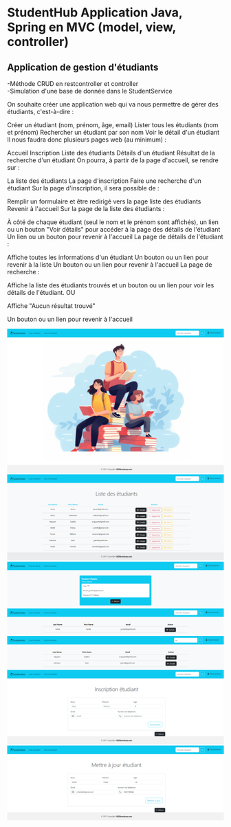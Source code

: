 # StudentHub Application Java, Spring en MVC (model, view, controller)

## Application de gestion d'étudiants 

-Méthode CRUD en restcontroller et controller  
-Simulation d'une base de donnée dans le StudentService 

On souhaite créer une application web qui va nous permettre de gérer des étudiants, c'est-à-dire :

Créer un étudiant (nom, prénom, âge, email)
Lister tous les étudiants (nom et prénom)
Rechercher un étudiant par son nom
Voir le détail d'un étudiant
Il nous faudra donc plusieurs pages web (au minimum) :

Accueil
Inscription
Liste des étudiants
Détails d'un étudiant
Résultat de la recherche d'un étudiant
On pourra, à partir de la page d'accueil, se rendre sur :

La liste des étudiants
La page d'inscription
Faire une recherche d'un étudiant
Sur la page d'inscription, il sera possible de :

Remplir un formulaire et être redirigé vers la page liste des étudiants
Revenir à l'accueil
Sur la page de la liste des étudiants :

À côté de chaque étudiant (seul le nom et le prénom sont affichés), un lien ou un bouton "Voir détails" pour accéder à la page des détails de l'étudiant
Un lien ou un bouton pour revenir à l'accueil
La page de détails de l'étudiant :

Affiche toutes les informations d'un étudiant
Un bouton ou un lien pour revenir à la liste
Un bouton ou un lien pour revenir à l'accueil
La page de recherche :

Affiche la liste des étudiants trouvés et un bouton ou un lien pour voir les détails de l'étudiant.
OU

Affiche "Aucun résultat trouvé"

Un bouton ou un lien pour revenir à l'accueil


![Screenshot1](screenshots/localhost_8080.png)
![Screenshot2](screenshots/localhost_8080_students-1.png)
![Screenshot3](screenshots/localhost_8080_detail_7f3a9ca9-fa6d-4eb7-a1b4-7b2ec8f70c99%20(1).png)
![Screenshot4](screenshots/localhost_8080_look_namestudent=jones%20(1).png)
![Screenshot5](screenshots/localhost_8080_look_namestudent=so.png)
![Screenshot6](screenshots/localhost_8080_add%20(1).png)
![Screenshot7](screenshots/localhost_8080_edit_672ff0b3-2a1d-4635-808e-a448e0220920.png)
